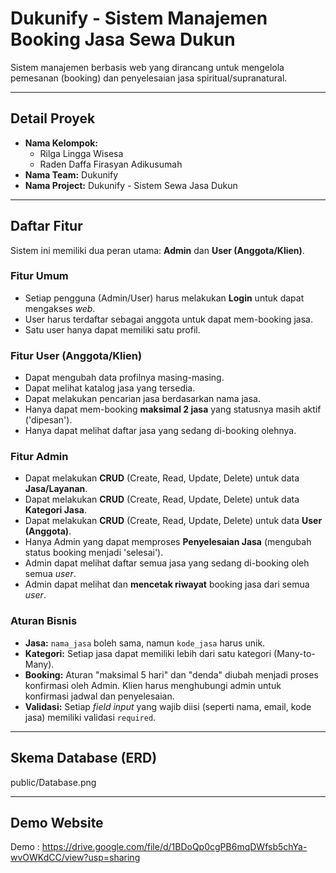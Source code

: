 # Dukunify - Sistem Manajemen Booking Jasa Sewa Dukun

Sistem manajemen berbasis web yang dirancang untuk mengelola pemesanan (booking) dan penyelesaian jasa spiritual/supranatural.

---

## Detail Proyek

* **Nama Kelompok:**
    * Rilga Lingga Wisesa    
    * Raden Daffa Firasyan Adikusumah
* **Nama Team:** Dukunify
* **Nama Project:** Dukunify - Sistem Sewa Jasa Dukun

---

## Daftar Fitur

Sistem ini memiliki dua peran utama: **Admin** dan **User (Anggota/Klien)**.

### Fitur Umum
* Setiap pengguna (Admin/User) harus melakukan **Login** untuk dapat mengakses *web*.
* User harus terdaftar sebagai anggota untuk dapat mem-booking jasa.
* Satu user hanya dapat memiliki satu profil.

### Fitur User (Anggota/Klien)
* Dapat mengubah data profilnya masing-masing.
* Dapat melihat katalog jasa yang tersedia.
* Dapat melakukan pencarian jasa berdasarkan nama jasa.
* Hanya dapat mem-booking **maksimal 2 jasa** yang statusnya masih aktif ('dipesan').
* Hanya dapat melihat daftar jasa yang sedang di-booking olehnya.

### Fitur Admin
* Dapat melakukan **CRUD** (Create, Read, Update, Delete) untuk data **Jasa/Layanan**.
* Dapat melakukan **CRUD** (Create, Read, Update, Delete) untuk data **Kategori Jasa**.
* Dapat melakukan **CRUD** (Create, Read, Update, Delete) untuk data **User (Anggota)**.
* Hanya Admin yang dapat memproses **Penyelesaian Jasa** (mengubah status booking menjadi 'selesai').
* Admin dapat melihat daftar semua jasa yang sedang di-booking oleh semua *user*.
* Admin dapat melihat dan **mencetak riwayat** booking jasa dari semua *user*.

### Aturan Bisnis
* **Jasa:** `nama_jasa` boleh sama, namun `kode_jasa` harus unik.
* **Kategori:** Setiap jasa dapat memiliki lebih dari satu kategori (Many-to-Many).
* **Booking:** Aturan "maksimal 5 hari" dan "denda" diubah menjadi proses konfirmasi oleh Admin. Klien harus menghubungi admin untuk konfirmasi jadwal dan penyelesaian.
* **Validasi:** Setiap *field input* yang wajib diisi (seperti nama, email, kode jasa) memiliki validasi `required`.

---

## Skema Database (ERD)

public/Database.png

---

## Demo Website

Demo : https://drive.google.com/file/d/1BDoQp0cgPB6mqDWfsb5chYa-wvOWKdCC/view?usp=sharing
